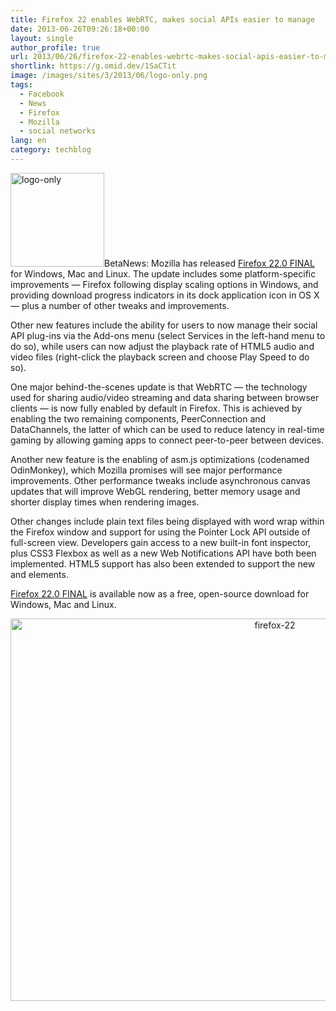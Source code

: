 ```yaml
---
title: Firefox 22 enables WebRTC, makes social APIs easier to manage
date: 2013-06-26T09:26:18+00:00
layout: single
author_profile: true
url: 2013/06/26/firefox-22-enables-webrtc-makes-social-apis-easier-to-manage/
shortlink: https://g.omid.dev/1SaCTit
image: /images/sites/3/2013/06/logo-only.png
tags:
  - Facebook
  - News
  - Firefox
  - Mozilla
  - social networks
lang: en
category: techblog
---
```

[<img class="alignright size-thumbnail wp-image-6677" alt="logo-only" src="/images/2013/06/logo-only-150x150.png" width="150" height="150" srcset="/images/sites/3/2013/06/logo-only-150x150.png 150w, /images/sites/3/2013/06/logo-only-300x300.png 300w, /images/sites/3/2013/06/logo-only-1024x1024.png 1024w, /images/sites/3/2013/06/logo-only.png 1233w" sizes="(max-width: 150px) 100vw, 150px" />](/images/2013/06/logo-only.png)BetaNews: Mozilla has released <a href="https://www.mozilla.org/en-US/firefox/new/" target="_blank">Firefox 22.0 FINAL</a> for Windows, Mac and Linux. The update includes some platform-specific improvements &#8212; Firefox following display scaling options in Windows, and providing download progress indicators in its dock application icon in OS X &#8212; plus a number of other tweaks and improvements.

Other new features include the ability for users to now manage their social API plug-ins via the Add-ons menu (select Services in the left-hand menu to do so), while users can now adjust the playback rate of HTML5 audio and video files (right-click the playback screen and choose Play Speed to do so).

One major behind-the-scenes update is that WebRTC &#8212; the technology used for sharing audio/video streaming and data sharing between browser clients &#8212; is now fully enabled by default in Firefox. This is achieved by enabling the two remaining components, PeerConnection and DataChannels, the latter of which can be used to reduce latency in real-time gaming by allowing gaming apps to connect peer-to-peer between devices.

Another new feature is the enabling of asm.js optimizations (codenamed OdinMonkey), which Mozilla promises will see major performance improvements. Other performance tweaks include asynchronous canvas updates that will improve WebGL rendering, better memory usage and shorter display times when rendering images.

Other changes include plain text files being displayed with word wrap within the Firefox window and support for using the Pointer Lock API outside of full-screen view. Developers gain access to a new built-in font inspector, plus CSS3 Flexbox as well as a new Web Notifications API have both been implemented. HTML5 support has also been extended to support the new <date> and <time> elements.

<a href="https://www.mozilla.org/en-US/firefox/new/" target="_blank">Firefox 22.0 FINAL</a> is available now as a free, open-source download for Windows, Mac and Linux.

<p style="text-align: center;">
  <a href="/images/2013/06/firefox-22.jpg"><img class="size-full wp-image-6676 aligncenter" alt="firefox-22" src="/images/2013/06/firefox-22.jpg" width="830" height="612" srcset="/images/sites/3/2013/06/firefox-22.jpg 830w, /images/sites/3/2013/06/firefox-22-300x221.jpg 300w" sizes="(max-width: 830px) 100vw, 830px" /></a>
</p>